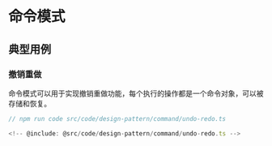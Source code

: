 # 命令模式

## 典型用例

### 撤销重做

命令模式可以用于实现撤销重做功能，每个执行的操作都是一个命令对象，可以被存储和恢复。

```ts
// npm run code src/code/design-pattern/command/undo-redo.ts

<!-- @include: @src/code/design-pattern/command/undo-redo.ts -->
```
